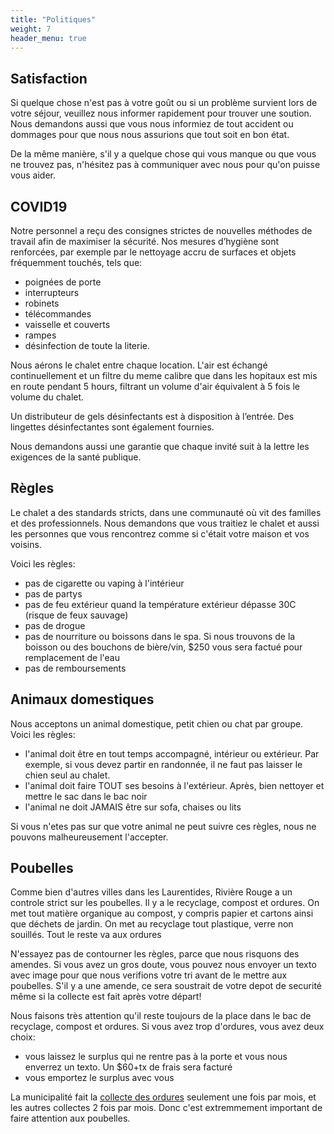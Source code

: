 ```yaml
---
title: "Politiques"
weight: 7
header_menu: true
---
```


## Satisfaction

Si quelque chose n'est pas à votre goût ou si un problème survient lors de votre séjour, veuillez nous informer rapidement pour trouver une soution. Nous demandons aussi que vous nous informiez de tout accident ou dommages pour que nous nous assurions que tout soit en bon état.

De la même manière, s'il y a quelque chose qui vous manque ou que vous ne trouvez pas, n'hésitez pas à communiquer avec nous pour qu'on puisse vous aider.

## COVID19

Notre personnel a reçu des consignes strictes de nouvelles méthodes de travail afin de maximiser la sécurité. Nos mesures d’hygiène sont renforcées, par exemple par le nettoyage accru de surfaces et objets fréquemment touchés, tels que:

* poignées de porte
* interrupteurs
* robinets
* télécommandes
* vaisselle et couverts
* rampes
* désinfection de toute la literie.

Nous aérons le chalet entre chaque location. L'air est échangé continuellement et un filtre du meme calibre que dans les hopitaux est mis en route pendant 5 hours, filtrant un volume d'air équivalent à 5 fois le volume du chalet.

Un distributeur de gels désinfectants est à disposition à l’entrée. Des lingettes désinfectantes sont également fournies.

Nous demandons aussi une garantie que chaque invité suit à la lettre les exigences de la santé publique.

## Règles

Le chalet a des standards stricts, dans une communauté où vit des familles et des professionnels. Nous demandons que vous traitiez le chalet et aussi les personnes que vous rencontrez comme si c'était votre maison et vos voisins.

Voici les règles:
* pas de cigarette ou vaping à l'intérieur
* pas de partys
* pas de feu extérieur quand la température extérieur dépasse 30C (risque de feux sauvage)
* pas de drogue
* pas de nourriture ou boissons dans le spa. Si nous trouvons de la boisson ou des bouchons de bière/vin, $250 vous sera factué pour remplacement de l'eau
* pas de remboursements

## Animaux domestiques

Nous acceptons un animal domestique, petit chien ou chat par groupe. Voici les règles:
* l'animal doit être en tout temps accompagné, intérieur ou extérieur. Par exemple, si vous devez partir en randonnée, il ne faut pas laisser le chien seul au chalet.
* l'animal doit faire TOUT ses besoins à l'extérieur. Après, bien nettoyer et mettre le sac dans le bac noir
* l'animal ne doit JAMAIS être sur sofa, chaises ou lits

Si vous n'etes pas sur que votre animal ne peut suivre ces règles, nous ne pouvons malheureusement l'accepter.

## Poubelles

Comme bien d'autres villes dans les Laurentides, Rivière Rouge a un controle strict sur les poubelles. Il y a le recyclage, compost et ordures. On met tout matière organique au compost, y compris papier et cartons ainsi que déchets de jardin. On met au recyclage tout plastique, verre non souillés. Tout le reste va aux ordures

N'essayez pas de contourner les règles, parce que nous risquons des amendes. Si vous avez un gros doute, vous pouvez nous envoyer un texto avec image pour que nous verifions votre tri avant de le mettre aux poubelles. S'il y a une amende, ce sera soustrait de votre depot de securité même si la collecte est fait après votre départ!

Nous faisons très attention qu'il reste toujours de la place dans le bac de recyclage, compost et ordures. Si vous avez trop d'ordures, vous avez deux choix:

* vous laissez le surplus qui ne rentre pas à la porte et vous nous enverrez un texto. Un $60+tx de frais sera facturé
* vous emportez le surplus avec vous

La municipalité fait la [collecte des ordures](https://www.riviere-rouge.ca/calendrier-des-collectes) seulement une fois par mois, et les autres collectes 2 fois par mois. Donc c'est extremmement important de faire attention aux poubelles.
